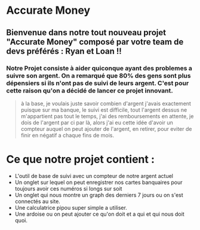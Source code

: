 # Accurate Money

## Bienvenue dans notre tout nouveau projet "Accurate Money" composé par votre team de devs préférés : Ryan et Loan !!

### Notre Projet consiste à aider quiconque ayant des problemes a suivre son argent. On a remarqué que 80% des gens sont plus dépensiers si ils n'ont pas de suivi de leurs argent. C'est pour cette raison qu'on a décidé de lancer ce projet innovant.


> à la base, je voulais juste savoir combien d'argent j'avais exactement puisque sur ma banque, le suivi est difficile, tout l'argent dessus ne m'appartient pas tout le temps, j'ai des remboursements en attente, je dois de l'argent par ci par là, alors j'ai eu cette idée d'avoir un compteur auquel on peut ajouter de l'argent, en retirer, pour eviter de finir en négatif a chaque fins de mois.

# Ce que notre projet contient :
- L'outil de base de suivi avec un compteur de notre argent actuel
- Un onglet sur lequel on peut enregistrer nos cartes banquaires pour toujours avoir ces numéros si longs sur soit
- Un onglet qui nous montre un graph des derniers 7 jours ou on s'est connectés au site.
- Une calculatrice pipou super simple a utiliser.
- Une ardoise ou on peut ajouter ce qu'on doit et a qui et qui nous doit quoi.